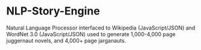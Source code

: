 # NLP-Story-Engine
Natural Language Processor interfaced to Wikipedia (JavaScript/JSON) and WordNet 3.0 (JavaScript/JSON) used to generate 1,000-4,000 page juggernaut novels, and 4,000+ page jarganauts. 

